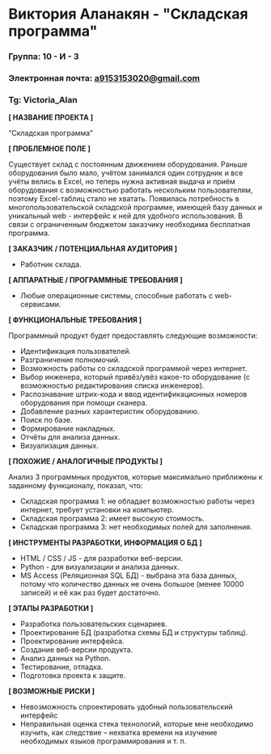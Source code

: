 # Виктория Аланакян - "Складская программа"

### Группа: 10 - И - 3
### Электронная почта: a9153153020@gmail.com
### Tg: Victoria_Alan


**[ НАЗВАНИЕ ПРОЕКТА ]**

“Складская программа”

**[ ПРОБЛЕМНОЕ ПОЛЕ ]**

Существует склад с постоянным движением оборудования. Раньше оборудования было мало, учётом занимался один сотрудник и все учёты велись в Excel, но теперь нужна активная выдача и приём оборудования с возможностью работать нескольким пользователям, поэтому Excel-таблиц стало не хватать. Появилась потребность в многопользовательской складской программе, имеющей базу данных и уникальный web - интерфейс к ней для удобного использования. В связи с ограниченным бюджетом заказчику необходима бесплатная программа.

**[ ЗАКАЗЧИК / ПОТЕНЦИАЛЬНАЯ АУДИТОРИЯ ]**

* Работник склада.

**[ АППАРАТНЫЕ / ПРОГРАММНЫЕ ТРЕБОВАНИЯ ]** 

* Любые операционные системы, способные работать с web-сервисами.

**[ ФУНКЦИОНАЛЬНЫЕ ТРЕБОВАНИЯ ]**

Программный продукт будет предоставлять следующие возможности:
* Идентификация пользователей.
* Разграничение полномочий.
* Возможность работы со складской программой через интернет.
* Выбор инженера, который привёз/увёз какое-то оборудование (с возможностью редактирования списка инженеров).
* Распознавание штрих-кода и ввод идентификационных номеров оборудования при помощи сканера.
* Добавление разных характеристик оборудованию.
* Поиск по базе.
* Формирование накладных.
* Отчёты для анализа данных.
* Визуализация данных.

**[ ПОХОЖИЕ / АНАЛОГИЧНЫЕ ПРОДУКТЫ ]**

Анализ 3 программных продуктов, которые максимально приближены к заданному функционалу, показал, что:

* Складская программа 1: не обладает возможностью работы через интернет, требует установки на компьютер.
* Складская программа 2: имеет высокую стоимость.
* Складская программа 3: нет необходимых полей для заполнения.

**[ ИНСТРУМЕНТЫ РАЗРАБОТКИ, ИНФОРМАЦИЯ О БД ]**

* HTML / CSS / JS - для разработки веб-версии.
* Python - для визуализации и анализа данных.
* MS Access (Реляционная SQL БД) - выбрана эта база данных, потому что количество данных не очень большое (менее 10000 записей) и её как раз будет достаточно.

**[ ЭТАПЫ РАЗРАБОТКИ ]**

* Разработка пользовательских сценариев.
* Проектирование БД (разработка схемы БД и структуры таблиц).
* Проектирование интерфейса.
* Создание веб-версии продукта.
* Анализ данных на Python.
* Тестирование, отладка.
* Подготовка проекта к защите.

**[ ВОЗМОЖНЫЕ РИСКИ ]**

* Невозможность спроектировать удобный пользовательский интерфейс
* Неправильная оценка стека технологий, которые мне необходимо изучить, как следствие – нехватка времени на изучение необходимых языков программирования и т. п.
